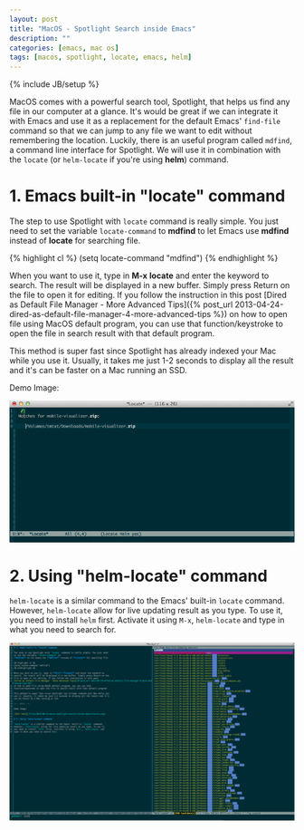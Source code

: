 ```yaml
---
layout: post
title: "MacOS - Spotlight Search inside Emacs"
description: ""
categories: [emacs, mac os]
tags: [macos, spotlight, locate, emacs, helm]
---
```

{% include JB/setup %}

MacOS comes with a powerful search tool, Spotlight, that helps us find any file
in our computer at a glance. It's would be great if we can integrate it with
Emacs and use it as a
replacement for the default Emacs' `find-file` command so that we can jump to any
file we want to edit without remembering the location. Luckily, there is an
useful program called `mdfind`, a command line interface for Spotlight. We will
use it in combination with the `locate` (or `helm-locate` if you're using **helm**) command.

# 1. Emacs built-in "locate" command

The step to use Spotlight with `locate` command is really simple. You just need
to set the variable `locate-command` to
**mdfind** to let Emacs use **mdfind** instead of **locate** for searching file.

{% highlight cl %}
(setq locate-command "mdfind")
{% endhighlight %}

When you want to use it, type in **M-x** **locate** and enter the keyword to
search. The result will be displayed in a new buffer. Simply press Return on the
file to open it for editing. If you follow the instruction in this post
[Dired as Default File Manager - More Advanced Tips]({% post_url 2013-04-24-dired-as-default-file-manager-4-more-advanced-tips %})
on how to open file using MacOS default program, you can use that
function/keystroke to open the file in search result with that default program.

This method is super fast since Spotlight has already indexed your Mac while you
use it. Usually, it takes me just 1-2 seconds to display all the result and it's
can be faster on a Mac running an SSD.

<!-- more -->

Demo Image:

![Alt Text](/files/2013-09-13-macos-spotlight-search-inside-emacs/locate.png)

# 2. Using "helm-locate" command

`helm-locate` is a similar command to the Emacs' built-in `locate` command.
However, `helm-locate` allow for live updating result as you type. To use it,
you need to install `helm` first. Activate it using `M-x`, `helm-locate` and
type in what you need to search for.

![Alt Text](/files/2013-09-13-macos-spotlight-search-inside-emacs/helm.png)
